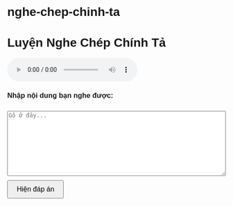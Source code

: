 # nghe-chep-chinh-ta
<!DOCTYPE html>
<html lang="en">
<head>
  <meta charset="UTF-8">
  <title>Dictation Practice</title>
  <style>
    body { font-family: Arial; padding: 40px; }
    textarea { width: 100%; height: 150px; margin-top: 10px; }
    #answer { display: none; background: #f0f0f0; padding: 15px; margin-top: 15px; white-space: pre-wrap; }
    button { margin-top: 10px; padding: 10px 20px; font-size: 16px; }
  </style>
</head>
<body>
  <h1>Luyện Nghe Chép Chính Tả</h1>
  <audio controls>
    <source src="RPReplay_Final1744110325.mp3" type="audio/mp3">
    Trình duyệt của bạn không hỗ trợ audio.
  </audio>

  <h3>Nhập nội dung bạn nghe được:</h3>
  <textarea placeholder="Gõ ở đây..."></textarea>
  <br>
  <button onclick="document.getElementById('answer').style.display = 'block'">Hiện đáp án</button>

  <div id="answer">
    <h3>Đáp án gợi ý:</h3>
    <p>...</p> <!-- Bạn có thể chép đoạn script ở đây -->
  </div>
</body>
</html>